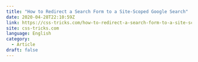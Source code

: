 ```yaml
---
title: "How to Redirect a Search Form to a Site-Scoped Google Search"
date: 2020-04-28T22:10:59Z
link: https://css-tricks.com/how-to-redirect-a-search-form-to-a-site-scoped-google-search/?utm_medium=RSS&utm_source=news.12bit.vn
site: css-tricks.com
language: English
category:
  - Article
draft: false
---
```

